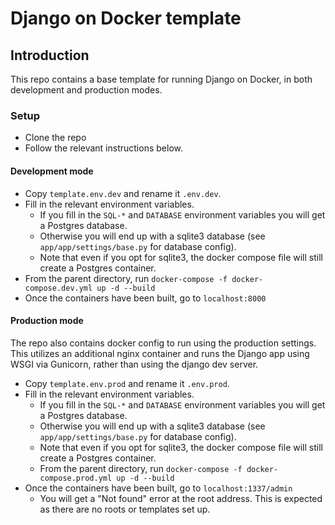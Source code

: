 # Django on Docker template

## Introduction

This repo contains a base template for running Django on Docker, in both development and production modes.

### Setup

* Clone the repo
* Follow the relevant instructions below.

#### Development mode

* Copy `template.env.dev` and rename it `.env.dev`.
* Fill in the relevant environment variables.
  * If you fill in the `SQL-*` and `DATABASE` environment variables you will get a Postgres database.
  * Otherwise you will end up with a sqlite3 database (see `app/app/settings/base.py` for database config).
  * Note that even if you opt for sqlite3, the docker compose file will still create a Postgres container.
* From the parent directory, run `docker-compose -f docker-compose.dev.yml up -d --build`
* Once the containers have been built, go to `localhost:8000`

#### Production mode

The repo also contains docker config to run using the production settings. This utilizes an additional nginx container and runs the Django app using WSGI via Gunicorn, rather than using the django dev server.

* Copy `template.env.prod` and rename it `.env.prod`.
* Fill in the relevant environment variables.
  * If you fill in the `SQL-*` and `DATABASE` environment variables you will get a Postgres database.
  * Otherwise you will end up with a sqlite3 database (see `app/app/settings/base.py` for database config).
  * Note that even if you opt for sqlite3, the docker compose file will still create a Postgres container.
  * From the parent directory, run `docker-compose -f docker-compose.prod.yml up -d --build`
* Once the containers have been built, go to `localhost:1337/admin`
  * You will get a "Not found" error at the root address. This is expected as there are no roots or templates set up.